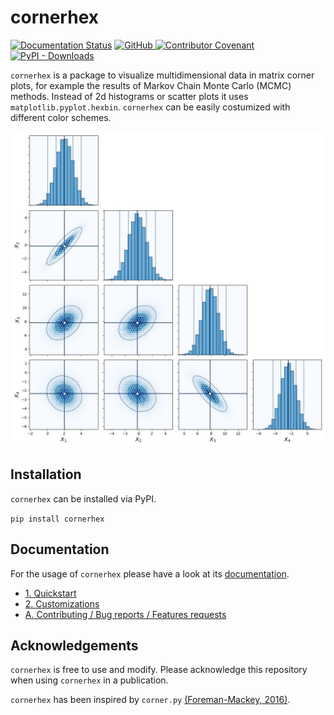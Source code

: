 # cornerhex

[![Documentation Status](https://readthedocs.org/projects/cornerhex/badge/?version=latest)](https://cornerhex.readthedocs.io/en/latest/?badge=latest) [![GitHub](https://img.shields.io/github/license/stammler/cornerhex) ](https://github.com/stammler/cornerhex/blob/master/LICENSE) [![Contributor Covenant](https://img.shields.io/badge/Contributor%20Covenant-2.1-4baaaa.svg)](https://github.com/stammler/cornerhex/blob/master/.github/CODE_OF_CONDUCT.md)  
[![PyPI - Downloads](https://img.shields.io/pypi/dm/cornerhex?label=PyPI%20downloads)](https://pypistats.org/packages/cornerhex)


`cornerhex` is a package to visualize multidimensional data in matrix corner plots, for example the results of Markov Chain Monte Carlo (MCMC) methods. Instead of 2d histograms or scatter plots it uses `matplotlib.pyplot.hexbin`. `cornerhex` can be easily costumized with different color schemes.

![Cornerhex](docs/source/_static/cornerhex.jpg)

## Installation

`cornerhex` can be installed via PyPI.

`pip install cornerhex`

## Documentation

For the usage of `cornerhex` please have a look at its [documentation](https://cornerhex.rtfd.io/).

* [1. Quickstart](https://cornerhex.readthedocs.io/en/latest/1_quickstart.html)
* [2. Customizations](https://cornerhex.readthedocs.io/en/latest/2_customizations.html)
* [A. Contributing / Bug reports / Features requests](https://cornerhex.readthedocs.io/en/latest/A_contrib_bug_feature.html)

## Acknowledgements

`cornerhex` is free to use and modify. Please acknowledge this repository when using `cornerhex` in a publication.

`cornerhex` has been inspired by `corner.py` [(Foreman-Mackey, 2016)](http://dx.doi.org/10.21105/joss.00024).